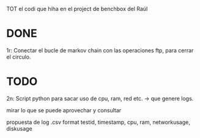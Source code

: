 TOT el codi que hiha en el project de benchbox del Raúl








# DONE


1r:
Conectar el bucle de markov chain con las operaciones ftp, para cerrar el circulo.




# TODO

2n:
Script python para sacar uso de cpu, ram, red etc. -> que genere logs.

mirar lo que se puede aprovechar y consultar

propuesta de log
.csv format
testid, timestamp, cpu, ram, networkusage, diskusage